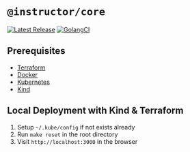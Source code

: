 # `@instructor/core`

[![Latest Release](https://img.shields.io/badge/Release-1.1.29-blue)](https://github.com/matyasjay/instructor/releases/latest)
[![GolangCI](https://github.com/matyasjay/instructor/actions/workflows/golangcli-lint.yml/badge.svg?branch=main)](https://github.com/matyasjay/instructor/actions/workflows/golangcli-lint.yml)

## Prerequisites

- [Terraform](https://developer.hashicorp.com/terraform/install)
- [Docker](https://www.docker.com/)
- [Kubernetes](https://kubernetes.io/)
- [Kind](https://kind.sigs.k8s.io/)

## Local Deployment with Kind & Terraform
1. Setup `~/.kube/config` if not exists already
2. Run `make reset` in the root directory
3. Visit `http://localhost:3000` in the browser
